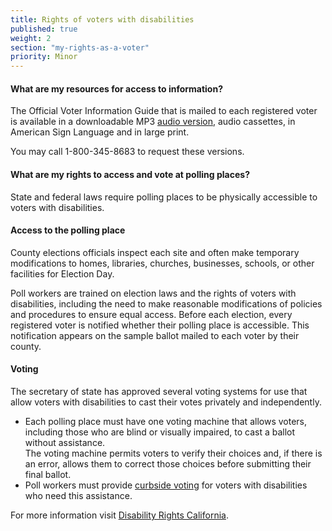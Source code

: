 ```yaml
---
title: Rights of voters with disabilities
published: true
weight: 2
section: "my-rights-as-a-voter"
priority: Minor
---
```


#### What are my resources for access to information?  
The Official Voter Information Guide that is mailed to each registered voter is available in a downloadable MP3 [audio version](http://www.sos.ca.gov/elections/voting-resources/voters-disabilities/), audio cassettes, in American Sign Language and in large print.  

You may call 1-800-345-8683 to request these versions.  

#### What are my rights to access and vote at polling places?  
State and federal laws require polling places to be physically accessible to voters with disabilities.  

#### Access to the polling place  
County elections officials inspect each site and often make temporary modifications to homes, libraries, churches, businesses, schools, or other facilities for Election Day. 

Poll workers are trained on election laws and the rights of voters with disabilities, including the need to make reasonable modifications of policies and procedures to ensure equal access.
Before each election, every registered voter is notified whether their polling place is accessible. This notification appears  on the sample ballot mailed to each voter by their county.  

#### Voting  
The secretary of state has approved several voting systems for use that allow voters with disabilities to cast their votes privately and independently.
- Each polling place must have one voting machine that allows voters, including those who are blind or visually impaired, to cast a ballot without assistance.  
	The voting machine permits voters to verify their choices and, if there is an error, allows them to correct those choices before submitting their final ballot.
- Poll workers must provide [curbside voting](#item-polling-place-access-disabilities) for voters with disabilities who need this assistance.  

For more information visit [Disability Rights California](http://www.disabilityrightsca.org/pubs/PublicationsVoting.htm).

